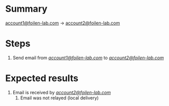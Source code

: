 # Summary

account1@foilen-lab.com -> account2@foilen-lab.com

# Steps

1. Send email from *account1@foilen-lab.com* to *account2@foilen-lab.com*

# Expected results

1. Email is received by *account2@foilen-lab.com*
	  1. Email was not relayed (local delivery)

